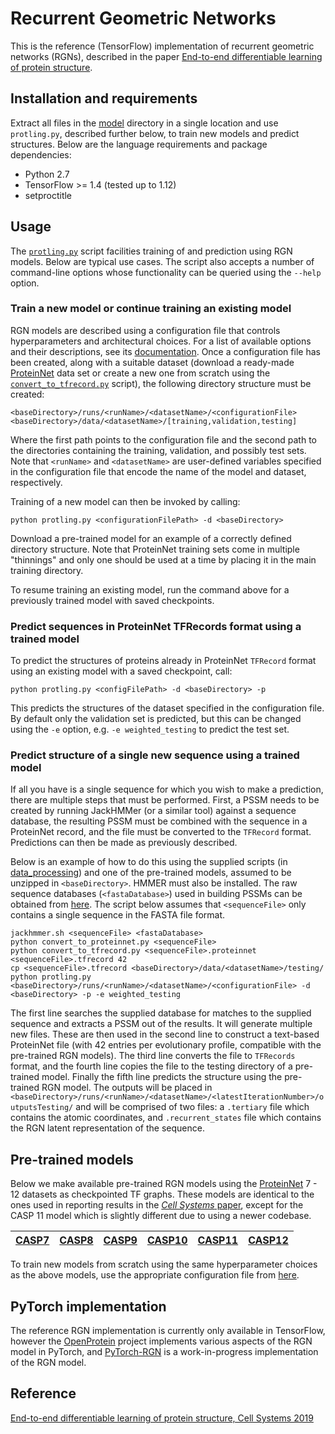 # Recurrent Geometric Networks
This is the reference (TensorFlow) implementation of recurrent geometric networks (RGNs), described in the paper [End-to-end differentiable learning of protein structure](https://www.cell.com/cell-systems/fulltext/S2405-4712(19)30076-6). 

## Installation and requirements
Extract all files in the [model](https://github.com/aqlaboratory/rgn/tree/master/model) directory in a single location and use `protling.py`, described further below, to train new models and predict structures. Below are the language requirements and package dependencies:

* Python 2.7
* TensorFlow >= 1.4 (tested up to 1.12)
* setproctitle

## Usage
The [`protling.py`](https://github.com/aqlaboratory/rgn/blob/master/model/protling.py) script facilities training of and prediction using RGN models. Below are typical use cases. The script also accepts a number of command-line options whose functionality can be queried using the `--help` option.

### Train a new model or continue training an existing model
RGN models are described using a configuration file that controls hyperparameters and architectural choices. For a list of available options and their descriptions, see its [documentation](https://github.com/aqlaboratory/rgn/blob/master/CONFIG.md). Once a configuration file has been created, along with a suitable dataset (download a ready-made [ProteinNet](https://github.com/aqlaboratory/proteinnet) data set or create a new one from scratch using the [`convert_to_tfrecord.py`](https://github.com/aqlaboratory/rgn/blob/master/model/convert_to_tfrecord.py) script), the following directory structure must be created:

```
<baseDirectory>/runs/<runName>/<datasetName>/<configurationFile>
<baseDirectory>/data/<datasetName>/[training,validation,testing]
```

Where the first path points to the configuration file and the second path to the directories containing the training, validation, and possibly test sets. Note that `<runName>` and `<datasetName>` are user-defined variables specified in the configuration file that encode the name of the model and dataset, respectively.

Training of a new model can then be invoked by calling:

```
python protling.py <configurationFilePath> -d <baseDirectory>
```

Download a pre-trained model for an example of a correctly defined directory structure. Note that ProteinNet training sets come in multiple "thinnings" and only one should be used at a time by placing it in the main training directory.

To resume training an existing model, run the command above for a previously trained model with saved checkpoints.

### Predict sequences in ProteinNet TFRecords format using a trained model
To predict the structures of proteins already in ProteinNet `TFRecord` format using an existing model with a saved checkpoint, call:

```
python protling.py <configFilePath> -d <baseDirectory> -p
```

This predicts the structures of the dataset specified in the configuration file. By default only the validation set is predicted, but this can be changed using the `-e` option, e.g. `-e weighted_testing` to predict the test set.

### Predict structure of a single new sequence using a trained model
If all you have is a single sequence for which you wish to make a prediction, there are multiple steps that must be performed. First, a PSSM needs to be created by running JackHMMer (or a similar tool) against a sequence database, the resulting PSSM must be combined with the sequence in a ProteinNet record, and the file must be converted to the `TFRecord` format. Predictions can then be made as previously described.

Below is an example of how to do this using the supplied scripts (in [data_processing](https://github.com/aqlaboratory/rgn/upload/master/data_processing)) and one of the pre-trained models, assumed to be unzipped in `<baseDirectory>`. HMMER must also be installed. The raw sequence databases (`<fastaDatabase>`) used in building PSSMs can be obtained from [here](https://github.com/aqlaboratory/proteinnet/blob/master/docs/raw_data.md). The script below assumes that `<sequenceFile>` only contains a single sequence in the FASTA file format.

```
jackhmmer.sh <sequenceFile> <fastaDatabase>
python convert_to_proteinnet.py <sequenceFile>
python convert_to_tfrecord.py <sequenceFile>.proteinnet <sequenceFile>.tfrecord 42
cp <sequenceFile>.tfrecord <baseDirectory>/data/<datasetName>/testing/
python protling.py <baseDirectory>/runs/<runName>/<datasetName>/<configurationFile> -d <baseDirectory> -p -e weighted_testing
```

The first line searches the supplied database for matches to the supplied sequence and extracts a PSSM out of the results. It will generate multiple new files. These are then used in the second line to construct a text-based ProteinNet file (with 42 entries per evolutionary profile, compatible with the pre-trained RGN models). The third line converts the file to `TFRecords` format, and the fourth line copies the file to the testing directory of a pre-trained model. Finally the fifth line predicts the structure using the pre-trained RGN model. The outputs will be placed in  `<baseDirectory>/runs/<runName>/<datasetName>/<latestIterationNumber>/outputsTesting/` and will be comprised of two files: a `.tertiary` file which contains the atomic coordinates, and `.recurrent_states` file which contains the RGN latent representation of the sequence.

## Pre-trained models
Below we make available pre-trained RGN models using the [ProteinNet](https://github.com/aqlaboratory/proteinnet) 7 - 12 datasets as checkpointed TF graphs. These models are identical to the ones used in reporting results in the [_Cell Systems_ paper](https://www.cell.com/cell-systems/fulltext/S2405-4712(19)30076-6), except for the CASP 11 model which is slightly different due to using a newer codebase.

| [CASP7](https://sharehost.hms.harvard.edu/sysbio/alquraishi/rgn_models/RGN7.tar.gz) | [CASP8](https://sharehost.hms.harvard.edu/sysbio/alquraishi/rgn_models/RGN8.tar.gz) | [CASP9](https://sharehost.hms.harvard.edu/sysbio/alquraishi/rgn_models/RGN9.tar.gz) | [CASP10](https://sharehost.hms.harvard.edu/sysbio/alquraishi/rgn_models/RGN10.tar.gz) | [CASP11](https://sharehost.hms.harvard.edu/sysbio/alquraishi/rgn_models/RGN11.tar.gz) | [CASP12](https://sharehost.hms.harvard.edu/sysbio/alquraishi/rgn_models/RGN12.tar.gz) |
| --- | --- | --- | --- | --- | --- |

To train new models from scratch using the same hyperparameter choices as the above models, use the appropriate configuration file from [here](https://github.com/aqlaboratory/rgn/tree/master/configurations).

## PyTorch implementation
The reference RGN implementation is currently only available in TensorFlow, however the [OpenProtein](https://github.com/OpenProtein/openprotein) project implements various aspects of the RGN model in PyTorch, and [PyTorch-RGN](https://github.com/conradry/pytorch-rgn) is a work-in-progress implementation of the RGN model.

## Reference
[End-to-end differentiable learning of protein structure, Cell Systems 2019](https://www.cell.com/cell-systems/fulltext/S2405-4712(19)30076-6)
